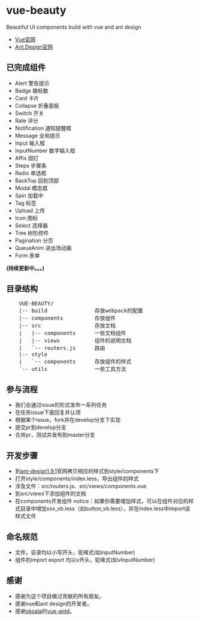# vue-beauty
Beautiful  UI components build with vue and ant design

- [Vue官网](http://vuejs.org/)
- [Ant.Design官网](http://ant.design/)

## 已完成组件

- Alert 警告提示
- Badge 徽标数
- Card 卡片
- Collapse 折叠面板
- Switch 开关
- Rate 评分
- Notification 通知提醒框
- Message 全局提示
- Input 输入框
- InputNumber 数字输入框
- Affix 固钉
- Steps 步骤条
- Radio 单选框
- BackTop 回到顶部
- Modal 模态框
- Spin 加载中
- Tag 标签
- Upload 上传
- Icon 图标
- Select 选择器
- Tree 树形控件
- Pagination 分页
- QueueAnim 进出场动画
- Form 表单

**(持续更新中。。。)**

## 目录结构
<pre>
    VUE-BEAUTY/
    |-- build               存放webpack的配置
    |-- components          存放组件
    |-- src                 存放文档
    |   |-- components      一些文档组件
    |   |-- views           组件的说明文档
    |   `-- routers.js      路由
    |-- style
    |   `-- components      存放组件的样式
    `-- utils               一些工具方法
</pre>

## 参与流程

- 我们会通过issue的形式发布一系列任务
- 在任务issue下面回复并认领
- 根据某个issue，fork并在develop分支下实现
- 提交pr到develop分支
- 合并pr，测试并发布到master分支

## 开发步骤
- 到[ant-design1.9.1](https://github.com/ant-design/ant-design/tree/master/components)官网拷贝相应的样式到style/components下
- 打开style/components/index.less，导出组件的样式
- 涉及文件：src/routers.js、src/views/components.vue
- 到src/views下添加组件的文档
- 在components开发组件
notice：如果你需要增加样式，可以在组件对应的样式目录中增加xxx_vb.less（如button_vb.less），并在index.less中import该样式文件

## 命名规范
- 文件，目录均以小写开头，驼峰式(如inputNumber)
- 组件的import export 均以v开头，驼峰式(如vInputNumber)

## 感谢
- 感谢为这个项目做过贡献的所有朋友。
- 感谢vue和ant design的开发者。
- 感谢[okoala](https://github.com/okoala)的[vue-antd](https://github.com/okoala/vue-antd)。
